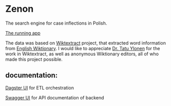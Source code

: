 # Zenon
The search engine for case inflections in Polish.

[The running app](https://zenon-frontend-1rshod4do-tatsuya-hayashis-projects.vercel.app/)

The data was based on [Wiktextract](https://github.com/tatuylonen/wiktextract) project, that extracted word information from [English Wiktionary](https://en.wiktionary.org/).
I would like to appreciate [Dr. Tatu Ylonen](https://ylonen.org/) for the work in Wiktextract,
as well as anonymous Wiktionary editors, all of who made this project possible.

## documentation:
[Dagster UI](https://zenon-etl.fly.dev/) for ETL orchestration


[Swagger UI](https://zenon-backend.fly.dev/docs) for API documentation of backend

